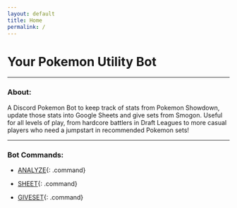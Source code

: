 ```yaml
---
layout: default
title: Home
permalink: /
---
```


# Your Pokemon Utility Bot

<hr class="line">

### About:

A Discord Pokemon Bot to keep track of stats from Pokemon Showdown, update those stats into Google Sheets and give sets from Smogon. Useful for all levels of play, from hardcore battlers in Draft Leagues to more casual players who need a jumpstart in recommended Pokemon sets!

<hr class="line">

### Bot Commands:

- [ANALYZE](analyze.md){: .command}

- [SHEET](sheet.md){: .command}

- [GIVESET](giveset.md){: .command}
